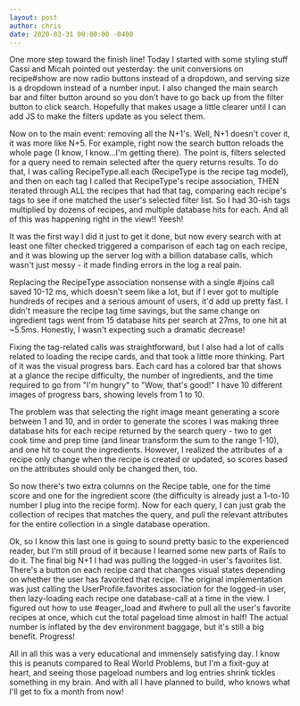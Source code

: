 ```yaml
---
layout: post
author: chris
date: 2020-03-31 00:00:00 -0400
---
```


One more step toward the finish line! Today I started with some styling stuff
Cassi and Micah pointed out yesterday: the unit conversions on recipe#show are
now radio buttons instead of a dropdown, and serving size is a dropdown instead
of a number input. I also changed the main search bar and filter button around
so you don't have to go back up from the filter button to click search.
Hopefully that makes usage a little clearer until I can add JS to make the
filters update as you select them.

Now on to the main event: removing all the N+1's. Well, N+1 doesn't cover it,
it was more like N+5. For example, right now the search button reloads the
whole page (I know, I know...I'm getting there). The point is, filters selected
for a query need to remain selected after the query returns results.
To do that, I was calling RecipeType.all.each (RecipeType is the recipe tag
model), and then on each tag I called that RecipeType's recipe association,
THEN iterated through ALL the recipes that had that tag, comparing each 
recipe's tags to see if one matched the user's selected filter list. So I had
30-ish tags multiplied by dozens of recipes, and multiple database hits for
each. And all of this was happening right in the view!! Yeesh!

It was the first way I did it just to get it done, but now every search with at
least one filter checked triggered a comparison of each tag on each recipe, and
it was blowing up the server log with a billion database calls, which wasn't
just messy - it made finding errors in the log a real pain.

Replacing the RecipeType association nonsense with a single #joins call saved
10-12 ms, which doesn't seem like a lot, but if I ever got to multiple hundreds
of recipes and a serious amount of users, it'd add up pretty fast. I didn't
measure the recipe tag time savings, but the same change on ingredient tags
went from 15 database hits per search at 27ms, to one hit at ~5.5ms. Honestly, 
I wasn't expecting such a dramatic decrease!

Fixing the tag-related calls was straightforward, but I also had a lot of calls
related to loading the recipe cards, and that took a little more thinking. Part
of it was the visual progress bars. Each card has a colored bar that shows at a
glance the recipe difficulty, the number of ingredients, and the time required
to go from "I'm hungry" to "Wow, that's good!" I have 10 different images of
progress bars, showing levels from 1 to 10.

The problem was that selecting the right image meant generating a score between
1 and 10, and in order to generate the scores I was making three database hits 
for each recipe returned by the search query - two to get cook time and prep
time (and linear transform the sum to the range 1-10), and one hit to count the
ingredients. However, I realized the attributes of a recipe only change when
the recipe is created or updated, so scores based on the attributes should only
be changed then, too.

So now there's two extra columns on the Recipe table, one for the time score
and one for the ingredient score (the difficulty is already just a 1-to-10
number I plug into the recipe form). Now for each query, I can just grab the
collection of recipes that matches the query, and pull the relevant attributes
for the entire collection in a single database operation.

Ok, so I know this last one is going to sound pretty basic to the experienced
reader, but I'm still proud of it because I learned some new parts of Rails to
do it. The final big N+1 I had was pulling the logged-in user's favorites list.
There's a button on each recipe card that changes visual states depending on
whether the user has favorited that recipe. The original implementation was
just calling the UserProfile.favorites association for the logged-in user, then
lazy-loading each recipe one database-call at a time in the view. I figured out
how to use \#eager\_load and \#where to pull all the user's favorite recipes at
once, which cut the total pageload time almost in half! The actual number is
inflated by the dev environment baggage, but it's still a big benefit. Progress!

All in all this was a very educational and immensely satisfying day. I know
this is peanuts compared to Real World Problems, but I'm a fixit-guy at heart, 
and seeing those pageload numbers and log entries shrink tickles something in
my brain. And with all I have planned to build, who knows what I'll get to
fix a month from now!
